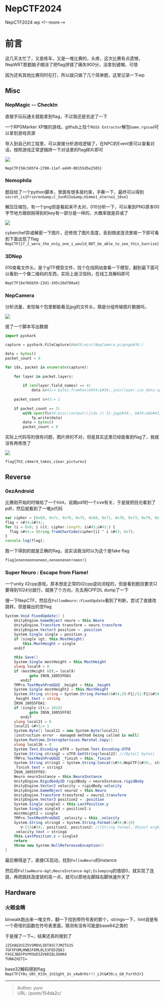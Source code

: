 # NepCTF2024

NepCTF2024 wp
&lt;!--more--&gt;
# 前言
这几天太忙了，又是练车，又是一堆比赛的，头疼，这次比赛有点遗憾，NepWRT那题脑子糊涂了把flag拼错了痛失900分，没拿到键帽，可惜

因为还有其他比赛同时在打，所以就只做了几个简单题，这里记录一下wp
## Misc
### NepMagic -- CheckIn
直接手玩玩通关就能拿到flag，不过我还是去逆了一下

一个RPGMarker XP做的游戏，github上找个`RGSS Extractor`解包`Game.rgssad`可以拿到游戏资源

导入到自己的工程里，可以直接分析游戏逻辑了，在NPC的Event里可以查看对话，按照游戏正常逻辑拼一下对话里的flag碎片即可

![](/images/NepCTF2024/image1.png)

`NepCTF{50c505f4-2700-11ef-ad49-00155d5e2505}`

### Nemophila
题目给了一个python脚本，里面有很多层约束，手撕一下，最终可以得到`secret_is{Frieren&amp;C_SunR15e&amp;Himme1_eterna1_10ve}`

解压压缩包，有一个png但是看起来不太对，010分析一下，可以看到PNG原本00字节地方跟刚刚得到的key有一部分是一样的，大概率就是异或了

![](/images/NepCTF2024/image2.png)

cyberchef异或解密一下图片，还修改了图片高度，丢到随波逐流里梭一下即可看到下面出现了flag
`NepCTF{1f_I_were_the_on1y_one_i_would_N0T_be_able_to_see_this_Sunrise}`

### 3DNep
010查看文件头，是个glTF模型文件，找个在线网站查看一下模型，翻到最下面可以看到一个像二维码的东西，实际上是汉信码，在线工具解码即可

`NepCTF{6e766b59-23d1-395c26d708a4}`

### NepCamera
分析流量，发现每个包里都能看见jpg的文件头，猜是分组传输图片数据吗，

![](/images/NepCTF2024/image3.png)

搓了一个脚本写出数据
```python
import pyshark

capture = pyshark.FileCapture(r&#39;misc\NepCamera.pcapng&#39;)

data = bytes()
packet_count = 0

for idx, packet in enumerate(capture):
    
    for layer in packet.layers:
        
        if len(layer.field_names) == 4:
            data &#43;= bytes.fromhex(&#34;&#34;.join(layer.iso_data.split(&#39;:&#39;)))[12:]
            
    packet_count &#43;= 1
    
    if packet_count == 3:
        with open(f&#34;misc\\output\\{idx // 3}.jpg&#34;, &#34;wb&#43;&#34;) as fp:
            fp.write(data)
        data = bytes()
        packet_count = 0
```
实际上代码写的很有问题，图片拼的不对，但是其实这里已经能看到flag了，我就没有再修改了

![](/images/NepCTF2024/image4.png)

`flag{Th3_c4mer4_takes_c1ear_pictures}`

## Reverse
### 0ezAndroid
比赛刚开始的时候给了一个hint，说跟pdf的一个cve有关，于是就把目光看到了pdf，然后就看到了一堆js代码
```javascript
var cipher = [0x69, 0x7c, 0x70, 0x75, 0x68, 0x71, 0x7b, 0x73, 0x79, 0x76, 0x7c, 0x7f, 0x75, 0x72, 0x78, 0x70, 0x7a, 0x45, 0x4f, 0xe, 0x4d, 0x41, 0x4b, 0x43, 0x42, 0x46, 0x4c, 0x44, 0x4e, 0x42, 0xc, 0x40, 0x4a, 0x55, 0x5f, 0x13, 0x4e];
flag = &#34;&#34;;
for (i = 0x0; i &lt; cipher.length; i&#43;&#43;) {
  flag &#43;= String.fromCharCode(cipher[i] ^ i &#43; 0xf);
}
console.log(flag);
```
跑一下得到的就是正确的flag，说实话我当时以为这个是fake flag

`flag{enenneenneneen,neneenenen!neen!}`

### Super Neuro : Escape from Flame!
一个unity il2cpp游戏，原本想走正常的il2cpp逆向流程的，但是看到题目要求只要得到1024分就行，就换了个方向，先去用CPP2IL dump了一下

搜一下NepCTF，然后在`FollowNeuro::FixedUpdate`看到了判断，尝试了直接改跳转，但是输出的空flag
```c#
System.Void FixedUpdate() {
	UnityEngine.GameObject neuro = this.Neuro
	UnityEngine.Transform transform = neuro.transform
	UnityEngine.Vector3 position = .position
	System.Single single = position.y
	if (single &gt; this.MostHeight)
	    this.MostHeight = single
	endif
       
	this.Save()
	System.Single mostHeight = this.MostHeight
	ulong local9 = 0
	if (mostHeight &lt;= local9)
           goto INSN_18055FDA1
       endif
	TMPro.TextMeshProUGUI _height = this._height
	System.Single mostHeight2 = this.MostHeight
	System.String string = System.String.Format(&#34;{0:F1}/{1:F1}&#34;, position, position) //(String format, Object arg0, Object arg1)
	_height.text = string
	INSN_18055FDA1:
	if (single &lt;= 1024)
           goto INSN_18055FF02
       endif
	ulong local21 = 0
	local21 &#43;= 1
	System.Byte[] local22 = new System.Byte[local21]
	[instruction error - managed method being called is null]
	System.Runtime.InteropServices.Marshal.Copy()
	ulong local26 = 0
	System.Text.Encoding uTF8 = System.Text.Encoding.UTF8
	System.String string2 = uTF8.GetString(local22) //(Byte[] bytes)
	TMPro.TextMeshProUGUI _finish = this._finish
	System.String string3 = System.String.Concat(&#34;NepCTF{&#34;, string2, &#34;}&#34;) //(String str0, String str1, String str2)
	_finish.text = string3
	INSN_18055FF02:
	Neuro neuroInstance = this.NeuroInstance
	UnityEngine.Rigidbody2D rigidBody = neuroInstance.rigidBody
	UnityEngine.Vector2 velocity = rigidBody.velocity
	UnityEngine.GameObject neuro2 = this.Neuro
	UnityEngine.Transform transform2 = neuro2.transform
	UnityEngine.Vector3 position2 = .position
	System.Single single2 = this.LastPosition.y
	System.Single single3 = position2.z
	mostHeight2 = single
	TMPro.TextMeshProUGUI _velocity = this._velocity
	System.String string4 = System.String.Format(&#34;H:{0}
       V:{1}&#34;, position2, position2) //(String format, Object arg0, Object arg1)
	_velocity.text = string4
	this.LastPosition.z = single3
	return
	throw new System.NullReferenceException()
}
```

最后懒得逆了，直接CE启动，找到`FollowNeuro`的instance

然后将`FollowNeuro-&gt;NeuroInstance-&gt;IsJumping`的值锁0，就实现了连跳，再把跳跃高度锁的高一点，就可以原地左脚踩右脚快速升天了

## Hardware
### 火眼金睛
binwalk跑出来一堆文件，翻一下找到带符号表的那个，strings一下，hint说是有一个奇怪的函数在符号表里面，猜测有没有可能是base64之类的

于是搜了一下`=`，结果还真的搜到了
```txt
JZSXAQ2UIZ5VSMDVL5DTA5C7JMZTG3S
7GFXFGMLHNB2F6MLOL53FQ5ZQOJ
FXGIJBEFPUYM3UE5ZV6RZQL5DHK4
TUNAZXE7I=
```

base32解码得到flag
`NepCTF{Y0u_G0t_K33n_1nS1ght_1n_vXw0rKs!!!_L3t&#39;s_G0_Furth3r}`

---

> Author: yuro  
> URL: /posts/154da2c/  

